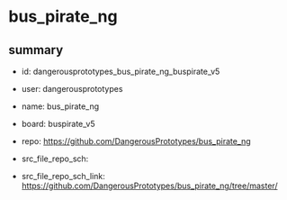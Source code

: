 # bus_pirate_ng
 
## summary 
* id: dangerousprototypes_bus_pirate_ng_buspirate_v5
* user: dangerousprototypes
* name: bus_pirate_ng
* board: buspirate_v5
* repo: https://github.com/DangerousPrototypes/bus_pirate_ng



* src_file_repo_sch: 
* src_file_repo_sch_link: https://github.com/DangerousPrototypes/bus_pirate_ng/tree/master/




